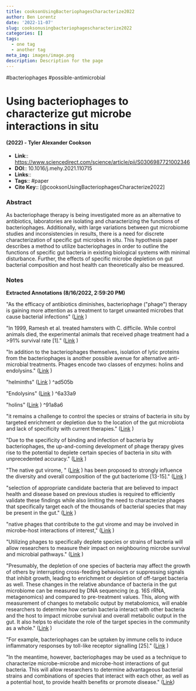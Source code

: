 ```yaml
---
title: cooksonUsingBacteriophagesCharacterize2022
author: Ben Lorentz
date: '2022-11-07'
slug: cooksonusingbacteriophagescharacterize2022
categories: []
tags:
  - one tag
  - another tag
meta_img: images/image.png
description: Description for the page
---
```

#bacteriophages #possible-antimicrobial
# Using bacteriophages to characterize gut microbe interactions in situ
#### (2022) - Tyler Alexander Cookson
- **Link**:: https://www.sciencedirect.com/science/article/pii/S0306987721002346
- **DOI**:: 10.1016/j.mehy.2021.110715
- **Links**:: 
- **Tags**:: #paper
- **Cite Key**:: [@cooksonUsingBacteriophagesCharacterize2022] 

### Abstract
As bacteriophage therapy is being investigated more as an alternative to antibiotics, laboratories are isolating and characterizing the functions of bacteriophages. Additionally, with large variations between gut microbiome studies and inconsistencies in results, there is a need for discrete characterization of specific gut microbes in situ. This hypothesis paper describes a method to utilize bacteriophages in order to outline the functions of specific gut bacteria in existing biological systems with minimal disturbance. Further, the effects of specific microbe depletion on gut bacterial composition and host health can theoretically also be measured.

### Notes
<b>Extracted Annotations (8/16/2022, 2:59:20 PM)</b> 

"As the efficacy of antibiotics diminishes, bacteriophage ("phage") therapy is gaining more attention as a treatment to target unwanted microbes that cause bacterial infections" ([Link](zotero://open-pdf/library/items/G52VEZP6?page=1) )

"In 1999, Ramesh et al. treated hamsters with C. difficile. While control animals died, the experimental animals that received phage treatment had a &gt;91% survival rate [1]." ([Link](zotero://open-pdf/library/items/G52VEZP6?page=1) )

"In addition to the bacteriophages themselves, isolation of lytic proteins from the bacteriophages is another possible avenue for alternative anti-microbial treatments. Phages encode two classes of enzymes: holins and endolysins." ([Link](zotero://open-pdf/library/items/G52VEZP6?page=1) )

"helminths" ([Link](zotero://open-pdf/library/items/G52VEZP6?page=1) ) ^ad505b

"Endolysins" ([Link](zotero://open-pdf/library/items/G52VEZP6?page=1) ) ^6a33a9

"holins" ([Link](zotero://open-pdf/library/items/G52VEZP6?page=1) ) ^91a8a6

"it remains a challenge to control the species or strains of bacteria in situ by targeted enrichment or depletion due to the location of the gut microbiota and lack of specificity with current therapies." ([Link](zotero://open-pdf/library/items/G52VEZP6?page=1) )

"Due to the specificity of binding and infection of bacteria by bacteriophages, the up-and-coming development of phage therapy gives rise to the potential to deplete certain species of bacteria in situ with unprecedented accuracy." ([Link](zotero://open-pdf/library/items/G52VEZP6?page=1) )

"The native gut virome, " ([Link](zotero://open-pdf/library/items/G52VEZP6?page=2) ) has been proposed to strongly influence the diversity and overall composition of the gut bacteriome [13-15]." ([Link](zotero://open-pdf/library/items/G52VEZP6?page=2) )

"selection of appropriate candidate bacteria that are believed to impact health and disease based on previous studies is required to efficiently validate these findings while also limiting the need to characterize phages that specifically target each of the thousands of bacterial species that may be present in the gut." ([Link](zotero://open-pdf/library/items/G52VEZP6?page=2) )

"native phages that contribute to the gut virome and may be involved in microbe-host interactions of interest," ([Link](zotero://open-pdf/library/items/G52VEZP6?page=2) )

"Utilizing phages to specifically deplete species or strains of bacteria will allow researchers to measure their impact on neighbouring microbe survival and microbial pathways." ([Link](zotero://open-pdf/library/items/G52VEZP6?page=2) )

"Presumably, the depletion of one species of bacteria may affect the growth of others by interrupting cross-feeding behaviours or suppressing signals that inhibit growth, leading to enrichment or depletion of off-target bacteria as well. These changes in the relative abundance of bacteria in the gut microbiome can be measured by DNA sequencing (e.g. 16S rRNA, metagenomics) and compared to pre-treatment values. This, along with measurement of changes to metabolic output by metabolomics, will enable researchers to determine how certain bacteria interact with other bacteria and the host to impact microbe survival and overall metabolic output in the gut. It also helps to elucidate the role of the target species in the community as a whole." ([Link](zotero://open-pdf/library/items/G52VEZP6?page=2) )

"For example, bacteriophages can be uptaken by immune cells to induce inflammatory responses by toll-like receptor signalling [25]." ([Link](zotero://open-pdf/library/items/G52VEZP6?page=2) )

"In the meantime, however, bacteriophages may be used as a technique to characterize microbe-microbe and microbe-host interactions of gut bacteria. This will allow researchers to determine advantageous bacterial strains and combinations of species that interact with each other, as well as a potential host, to provide health benefits or promote disease." ([Link](zotero://open-pdf/library/items/G52VEZP6?page=2))